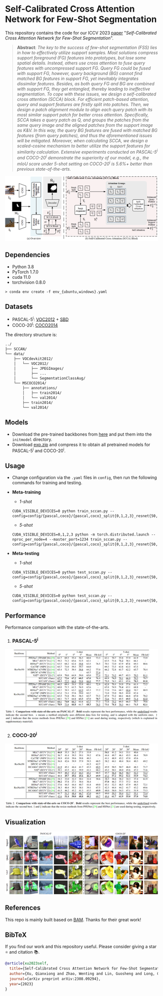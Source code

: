 # Self-Calibrated Cross Attention Network for Few-Shot Segmentation

This repository contains the code for our ICCV 2023 [paper](https://arxiv.org/abs/2308.09294) "*Self-Calibrated Cross Attention Network for Few-Shot Segmentation*".

> **Abstract**: *The key to the success of few-shot segmentation (FSS) lies in how to effectively utilize support samples. Most solutions compress support foreground (FG) features into prototypes, but lose some spatial details. Instead, others use cross attention to fuse query features with uncompressed support FG. Query FG could be fused with support FG, however, query background (BG) cannot find matched BG features in support FG, yet inevitably integrates dissimilar features. Besides, as both query FG and BG are combined with support FG, they get entangled, thereby leading to ineffective segmentation. To cope with these issues, we design a self-calibrated cross attention (SCCA) block. For efficient patch-based attention, query and support features are firstly split into patches. Then, we design a patch alignment module to align each query patch with its most similar support patch for better cross attention. Specifically, SCCA takes a query patch as Q, and groups the patches from the same query image and the aligned patches from the support image as K&V. In this way, the query BG features are fused with matched BG features (from query patches), and thus the aforementioned issues will be mitigated. Moreover, when calculating SCCA, we design a scaled-cosine mechanism to better utilize the support features for similarity calculation. Extensive experiments conducted on PASCAL-5<sup>i</sup> and COCO-20<sup>i</sup> demonstrate the superiority of our model, e.g., the mIoU score under 5-shot setting on COCO-20<sup>i</sup> is 5.6%+ better than previous state-of-the-arts.* 

<p align="middle">
  <img src="figure/overview.png">
</p>

## Dependencies

- Python 3.8
- PyTorch 1.7.0
- cuda 11.0
- torchvision 0.8.0
```
> conda env create -f env_{ubuntu,windows}.yaml
```

## Datasets

- PASCAL-5<sup>i</sup>:  [VOC2012](http://host.robots.ox.ac.uk/pascal/VOC/voc2012/) + [SBD](http://home.bharathh.info/pubs/codes/SBD/download.html)
- COCO-20<sup>i</sup>:  [COCO2014](https://cocodataset.org/#download)

The directory structure is:

    ../
    ├── SCCAN/
    └── data/
        ├── VOCdevkit2012/
        │   └── VOC2012/
        │       ├── JPEGImages/
        │       ├── ...
        │       └── SegmentationClassAug/
        └── MSCOCO2014/           
            ├── annotations/
            │   ├── train2014/ 
            │   └── val2014/
            ├── train2014/
            └── val2014/

## Models

- Download the pre-trained backbones from [here](https://drive.google.com/file/d/1M0pUB1ghGI4GgwmMbLaGRFyHl4WOB0iE/view?usp=sharing) and put them into the `initmodel` directory.
- Download [exp.zip](https://drive.google.com/file/d/1qMn7s0GL6ljVVRlHnRxHWd4pou2hVvJ9/view?usp=sharing) and compress it to obtain all pretrained models for PASCAL-5<sup>i</sup> and COCO-20<sup>i</sup>.

## Usage

- Change configuration via the `.yaml` files in `config`, then run the following commands for training and testing.

- **Meta-training**
  - *1-shot*
  ```
  CUDA_VISIBLE_DEVICES=0 python train_sccan.py --config=config/{pascal,coco}/{pascal,coco}_split{0,1,2,3}_resnet{50,101}.yaml
  ```
  - *5-shot*
  ```
  CUDA_VISIBLE_DEVICES=0,1,2,3 python -m torch.distributed.launch --nproc_per_node=4 --master_port=1234 train_sccan.py --config=config/{pascal,coco}/{pascal,coco}_split{0,1,2,3}_resnet{50,101}_5s.yaml
  ```

- **Meta-testing**
  - *1-shot*
  ```
  CUDA_VISIBLE_DEVICES=0 python test_sccan.py --config=config/{pascal,coco}/{pascal,coco}_split{0,1,2,3}_resnet{50,101}.yaml
  ```
  - *5-shot*
  ```
  CUDA_VISIBLE_DEVICES=0 python test_sccan.py --config=config/{pascal,coco}/{pascal,coco}_split{0,1,2,3}_resnet{50,101}_5s.yaml
  ```

## Performance

Performance comparison with the state-of-the-arts. 

1. ### PASCAL-5<sup>i</sup>

<p align="middle">
  <img src="figure/pascal_sota.png">
</p>

2. ### COCO-20<sup>i</sup>

<p align="middle">
  <img src="figure/coco_sota.png">
</p>

## Visualization

<p align="middle">
    <img src="figure/visualization.png">
</p>

## References

This repo is mainly built based on [BAM](https://github.com/chunbolang/BAM). Thanks for their great work!

## BibTeX

If you find our work and this repository useful. Please consider giving a star :star: and citation &#x1F4DA;.

```bibtex
@article{xu2023self,
  title={Self-Calibrated Cross Attention Network for Few-Shot Segmentation},
  author={Xu, Qianxiong and Zhao, Wenting and Lin, Guosheng and Long, Cheng},
  journal={arXiv preprint arXiv:2308.09294},
  year={2023}
}
```

